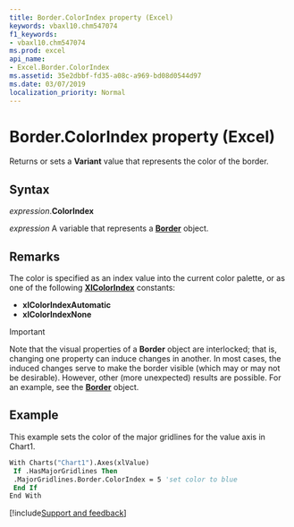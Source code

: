 ```yaml
---
title: Border.ColorIndex property (Excel)
keywords: vbaxl10.chm547074
f1_keywords:
- vbaxl10.chm547074
ms.prod: excel
api_name:
- Excel.Border.ColorIndex
ms.assetid: 35e2dbbf-fd35-a08c-a969-bd08d0544d97
ms.date: 03/07/2019
localization_priority: Normal
---
```



# Border.ColorIndex property (Excel)

Returns or sets a **Variant** value that represents the color of the border.


## Syntax

_expression_.**ColorIndex**

_expression_ A variable that represents a **[Border](Excel.Border(object).md)** object.


## Remarks

The color is specified as an index value into the current color palette, or as one of the following **[XlColorIndex](Excel.XlColorIndex.md)** constants:

- **xlColorIndexAutomatic**   
- **xlColorIndexNone**
    
> [!IMPORTANT] 
> Note that the visual properties of a **Border** object are interlocked; that is, changing one property can induce changes in another. In most cases, the induced changes serve to make the border visible (which may or may not be desirable). However, other (more unexpected) results are possible. For an example, see the **[Border](excel.border(object).md)** object.

## Example

This example sets the color of the major gridlines for the value axis in Chart1.

```vb
With Charts("Chart1").Axes(xlValue) 
 If .HasMajorGridlines Then 
 .MajorGridlines.Border.ColorIndex = 5 'set color to blue 
 End If 
End With
```



[!include[Support and feedback](~/includes/feedback-boilerplate.md)]